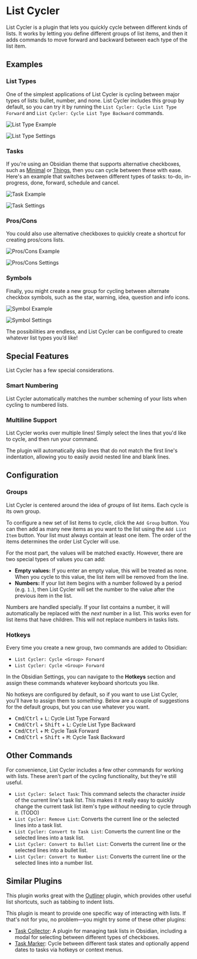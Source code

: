 # List Cycler

List Cycler is a plugin that lets you quickly cycle between different kinds of lists. It works by
letting you define different groups of list items, and then it adds commands to move forward and
backward between each type of the list item.

## Examples

### List Types

One of the simplest applications of List Cycler is cycling between major types of lists: bullet,
number, and none. List Cycler includes this group by default, so you can try it by running the `List
Cycler: Cycle List Type Forward` and `List Cycler: Cycle List Type Backward` commands.

![List Type Example](/assets/list-type-example.gif)

![List Type Settings](/assets/list-type-settings.png)

### Tasks

If you're using an Obsidian theme that supports alternative checkboxes, such as
[Minimal](https://minimal.guide/checklists) or
[Things](https://github.com/colineckert/obsidian-things?tab=readme-ov-file#checkbox-styling), then
you can cycle between these with ease. Here's an example that switches between different types of
tasks: to-do, in-progress, done, forward, schedule and cancel.

![Task Example](/assets/task-example.gif)

![Task Settings](/assets/task-settings.png)

### Pros/Cons

You could also use alternative checkboxes to quickly create a shortcut for creating pros/cons lists.

![Pros/Cons Example](/assets/pro-con-example.gif)

![Pros/Cons Settings](/assets/pro-con-settings.png)

### Symbols

Finally, you might create a new group for cycling between alternate checkbox symbols, such as the
star, warning, idea, question and info icons.

![Symbol Example](/assets/symbol-example.gif)

![Symbol Settings](/assets/symbol-settings.png)

The possibilities are endless, and List Cycler can be configured to create whatever list types you’d
like!

## Special Features

List Cycler has a few special considerations.

### Smart Numbering

List Cycler automatically matches the number scheming of your lists when cycling to numbered lists.

### Multiline Support

List Cycler works over multiple lines! Simply select the lines that you'd like to cycle, and then
run your command.

The plugin will automatically skip lines that do not match the first line's indentation, allowing
you to easily avoid nested line and blank lines.

## Configuration

### Groups

List Cycler is centered around the idea of _groups_ of list items. Each cycle is its own group.

To configure a new set of list items to cycle, click the `Add Group` button. You can then add as
many new items as you want to the list using the `Add List Item` button. Your list must always
contain at least one item. The order of the items determines the order List Cycler will use.

For the most part, the values will be matched exactly. However, there are two special types of values you can add:

- **Empty values:** If you enter an empty value, this will be treated as none. When you cycle to
  this value, the list item will be removed from the line.
- **Numbers:** If your list item begins with a number followed by a period (e.g. `1.`), then List
  Cycler will set the number to the value after the previous item in the list.

Numbers are handled specially. If your list contains a number, it will automatically be replaced
with the _next_ number in a list. This works even for list items that have children. This will not
replace numbers in tasks lists.

### Hotkeys

Every time you create a new group, two commands are added to Obsidian:

- `List Cycler: Cycle <Group> Forward`
- `List Cycler: Cycle <Group> Forward`

In the Obsidian Settings, you can navigate to the **Hotkeys** section and assign these commands
whatever keyboard shortcuts you like.

No hotkeys are configured by default, so if you want to use List Cycler, you'll have to assign them
to _something_. Below are a couple of suggestions for the default groups, but you can use whatever
you want.

- <kbd>Cmd</kbd>/<kbd>Ctrl</kbd> + <kbd>L</kbd>: Cycle List Type Forward
- <kbd>Cmd</kbd>/<kbd>Ctrl</kbd> + <kbd>Shift</kbd> + <kbd>L</kbd>: Cycle List Type Backward
- <kbd>Cmd</kbd>/<kbd>Ctrl</kbd> + <kbd>M</kbd>: Cycle Task Forward
- <kbd>Cmd</kbd>/<kbd>Ctrl</kbd> + <kbd>Shift</kbd> + <kbd>M</kbd>: Cycle Task Backward

## Other Commands

For convenience, List Cycler includes a few other commands for working with lists. These aren't part
of the cycling functionality, but they're still useful.

- `List Cycler: Select Task`: This command selects the character _inside_ of the current line's task
  list. This makes it it really easy to quickly change the current task list item's type _without_
  needing to cycle through it. (TODO)
- `List Cycler: Remove List`: Converts the current line or the selected lines into a task list.
- `List Cycler: Convert to Task List`: Converts the current line or the selected lines into a task
  list.
- `List Cycler: Convert to Bullet List`: Converts the current line or the selected lines into a
  bullet list.
- `List Cycler: Convert to Number List`: Converts the current line or the selected lines into a
  number list.

## Similar Plugins

This plugin works great with the [Outliner](https://github.com/vslinko/obsidian-outliner) plugin,
which provides other useful list shortcuts, such as tabbing to indent lists.

This plugin is meant to provide one specific way of interacting with lists. If that's not for you,
no problem—you might try some of these other plugins:

- [Task Collector](https://github.com/ebullient/obsidian-task-collector): A plugin for managing task
  lists in Obsidian, including a modal for selecting between different types of checkboxes.
- [Task Marker](https://github.com/wenlzhang/obsidian-task-marker): Cycle between different task
  states and optionally append dates to tasks via hotkeys or context menus.
